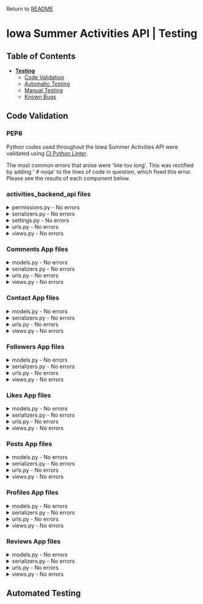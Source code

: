 Return to [README](README.md)

# **Iowa Summer Activities API | Testing**


## Table of Contents

* [**Testing**](<#testing>)
    * [Code Validation](<#code-validation>)
    * [Automatic Testing](<#automatic-testing>)
    * [Manual Testing](<#manual-testing>)
    * [Known Bugs](<#known-bugs>)

## Code Validation 

### PEP8

Python codes used throughout the Iowa Summer Activities API were validated using [CI Python Linter](https://pep8ci.herokuapp.com/). 

The most common errors that arose were 'line too long'. This was rectified by adding '  # noqa' to the lines of code in question, which fixed this error.  Please see the results of each component below.

### activities_backend_api files

<details>
  <summary>permissions.py - No errors</summary> 

![Python Validation](images/testing/permissions.png)
</details>
<details>
  <summary>serializers.py - No errors</summary> 

![Python Validation](images/testing/serializers.png)
</details>
<details>
  <summary>settings.py - No errors</summary> 

![Python Validation](images/testing/settings.png)
</details>
<details>
  <summary>urls.py - No errors</summary> 

![Python Validation](images/testing/urls.png)
</details> 
<details>
  <summary>views.py - No errors</summary> 

![Python Validation](images/testing/views.png)
</details>


### Comments App files

<details>
  <summary>models.py - No errors</summary> 

![Python Validation](images/testing/comments-models.png)
</details>
<details>
  <summary>serializers.py - No errors</summary> 

![Python Validation](images/testing/comments-serializers.png)
</details>
<details>
  <summary>urls.py - No errors</summary> 

![Python Validation](images/testing/comments-urls.png)
</details>
<details>
  <summary>views.py - No errors</summary> 

![Python Validation](images/testing/comments-views.png)
</details> 


### Contact App files

<details>
  <summary>models.py - No errors</summary> 

![Python Validation](images/testing/contact-models.png)
</details>
<details>
  <summary>serializers.py - No errors</summary> 

![Python Validation](images/testing/contact-serializers.png)
</details>
<details>
  <summary>urls.py - No errors</summary> 

![Python Validation](images/testing/contact-urls.png)
</details>
<details>
  <summary>views.py - No errors</summary> 

![Python Validation](images/testing/contact-views.png)
</details> 

### Followers App files

<details>
  <summary>models.py - No errors</summary> 

![Python Validation](images/testing/followers-models.png)
</details>
<details>
  <summary>serializers.py - No errors</summary> 

![Python Validation](images/testing/followers-serializers.png)
</details>
<details>
  <summary>urls.py - No errors</summary> 

![Python Validation](images/testing/followers-urls.png)
</details>
<details>
  <summary>views.py - No errors</summary> 

![Python Validation](images/testing/followers-views.png)
</details> 

### Likes App files

<details>
  <summary>models.py - No errors</summary> 

![Python Validation](images/testing/likes-models.png)
</details>
<details>
  <summary>serializers.py - No errors</summary> 

![Python Validation](images/testing/likes-serializers.png)
</details>
<details>
  <summary>urls.py - No errors</summary> 

![Python Validation](images/testing/likes-urls.png)
</details>
<details>
  <summary>views.py - No errors</summary> 

![Python Validation](images/testing/likes-views.png)
</details> 

### Posts App files

<details>
  <summary>models.py - No errors</summary> 

![Python Validation](images/testing/posts-models.png)
</details>
<details>
  <summary>serializers.py - No errors</summary> 

![Python Validation](images/testing/posts-serializers.png)
</details>
<details>
  <summary>urls.py - No errors</summary> 

![Python Validation](images/testing/posts-urls.png)
</details>
<details>
  <summary>views.py - No errors</summary> 

![Python Validation](images/testing/posts-views.png)
</details>

### Profiles App files

<details>
  <summary>models.py - No errors</summary> 

![Python Validation](images/testing/profiles-models.png)
</details>
<details>
  <summary>serializers.py - No errors</summary> 

![Python Validation](images/testing/profiles-serializers.png)
</details>
<details>
  <summary>urls.py - No errors</summary> 

![Python Validation](images/testing/profiles-urls.png)
</details>
<details>
  <summary>views.py - No errors</summary> 

![Python Validation](images/testing/profiles-views.png)
</details>

### Reviews App files

<details>
  <summary>models.py - No errors</summary> 

![Python Validation](images/testing/reviews-models.png)
</details>
<details>
  <summary>serializers.py - No errors</summary> 

![Python Validation](images/testing/reviews-serializers.png)
</details>
<details>
  <summary>urls.py - No errors</summary> 

![Python Validation](images/testing/reviews-urls.png)
</details>
<details>
  <summary>views.py - No errors</summary> 

![Python Validation](images/testing/reviews-views.png)
</details>

## Automated Testing

<!-- The following automatic tests have been written into the Happening API, in order to cover all the user story scenarios. These are the tests that were created: 

![Automatic Test Summary](images/test-summary.png)

| Status | **Profiles**
|:-------:|:--------|
| &check; | Profile automatically created on user creation
| &check; | Can list profiles
| &check; | Can retrieve profile using valid ID
| &check; | Can't retrieve profile using invalid ID
| &check; | Can update own profile
| &check; | Can't update someone else's profile
| &check; | Can delete own profile
| &check; | Can't delete someone else's profile

| Status | **Events**
|:-------:|:--------|
| &check; | Can list events
| &check; | Logged out user can't create event
| &check; | Logged in user can create event
| &check; | Can retrieve event using valid ID
| &check; | Can't retrieve event using invalid ID
| &check; | Can update own event
| &check; | Can't update someone else's event
| &check; | Can delete own event
| &check; | Can't delete someone else's event

| Status | **Interested**
|:-------:|:--------|
| &check; | Can list interested
| &check; | Logged out user can't create interested
| &check; | Logged in user can create interested
| &check; | Can retrieve interested using valid ID
| &check; | Can't retrieve interested using invalid ID
| &check; | Can delete own interested
| &check; | Can't delete someone else's interested
| &check; | Can't post interested to the same event twice

| Status | **Going**
|:-------:|:--------|
| &check; | Can list going
| &check; | Logged out user can't create going
| &check; | Logged in user can create going
| &check; | Can retrieve going using valid ID
| &check; | Can't retrieve going using invalid ID
| &check; | Can delete own going
| &check; | Can't delete someone else's going
| &check; | Can't post going to the same event twice

| Status | **Comments**
|:-------:|:--------|
| &check; | Can list comments
| &check; | Logged out user can't create comment
| &check; | Logged in user can create comment
| &check; | Can retrieve comment using valid ID
| &check; | Can't retrieve comment using invalid ID
| &check; | Can update own comment
| &check; | Can't update someone else's comment
| &check; | Can delete own comment
| &check; | Can't delete someone else's comment

| Status | **Reviews**
|:-------:|:--------|
| &check; | Can list reviews
| &check; | Logged out user can't create review
| &check; | Logged in user can create review
| &check; | Can retrieve review using valid ID
| &check; | Can't retrieve review using invalid ID
| &check; | Can update own review
| &check; | Can't update someone else's review
| &check; | Can delete own review
| &check; | Can't delete someone else's review
| &check; | Can't review the same event twice

| Status | **Followers**
|:-------:|:--------|
| &check; | Can list followers
| &check; | Logged out user can't follow
| &check; | Logged in user can follow
| &check; | Can retrieve followers using valid ID
| &check; | Can't retrieve followers using invalid ID
| &check; | Can delete follow from my own profile
| &check; | Can't delete someone else's follow
| &check; | Can't follow the same profile twice

| Status | **Contact**
|:-------:|:--------|
| &check; | Can list contacts
| &check; | Logged out user can't create contact
| &cross; | Logged in user can create contact
| &check; | Can retrieve contact using valid ID
| &check; | Can't retrieve contact using invalid ID
| &check; | Can update own contact
| &check; | Can't update someone else's contact
| &check; | Can delete own contact
| &check; | Can't delete someone else's contact

## Manual Testing

As well as the automatic tests which can be found in each app's testing.py file, I carried out the following additional manual tests:

| Status | **Profiles**
|:-------:|:--------|
| &check; | Profile List can be ordered by events_count in ascending order
| &check; | Profile List can be ordered by events_count in descending order
| &check; | Profile List can be ordered by followers_count in ascending order
| &check; | Profile List can be ordered by followers_count in descending order
| &check; | Profile List can be ordered by following_count in ascending order
| &check; | Profile List can be ordered by following_count in descending order
| &check; | Profile List can be ordered by going_count in ascending order
| &check; | Profile List can be ordered by going_count in descending order
| &check; | Profile List can be ordered by owner__following__created_at in ascending order
| &check; | Profile List can be ordered by owner__following__created_at in descending order
| &check; | Profile List can be ordered by owner__followed__created_at in ascending order
| &check; | Profile List can be ordered by owner__followed__created_at in descending order
| &check; | Profile List can be filtered by owner__following__followed__profile
| &check; | Profile List can be filtered by owner__followed__owner__profile

| Status | **Events**
|:-------:|:--------|
| &check; | Event List can be ordered by comments_count in ascending order
| &check; | Event List can be ordered by comments_count in descending order
| &check; | Event List can be ordered by interested_count in ascending order
| &check; | Event List can be ordered by interested_count in descending order
| &check; | Event List can be ordered by going_count in ascending order
| &check; | Event List can be ordered by going_count in descending order
| &check; | Event List can be ordered by review_count in ascending order
| &check; | Event List can be ordered by review_count in descending order
| &check; | Event List can be ordered by average_rating in ascending order
| &check; | Event List can be ordered by average_rating in descending order
| &check; | Event List can be ordered by interested__created_at in ascending order
| &check; | Event List can be ordered by interested__created_at in descending order
| &check; | Event List can be ordered by going__created_at in ascending order
| &check; | Event List can be ordered by going__created_at in descending order
| &check; | Event List can be ordered by event_date in ascending order
| &check; | Event List can be ordered by event_date in descending order
| &check; | Event List can be searched on by owner 'admin'
| &check; | Event List can be searched on by title 'event'
| &check; | Event List can be searched on by tag 'sport'
| &check; | Event List can be searched on by event_date '18'
| &check; | Event List can be searched on by event_date '04' for all April events
| &check; | Event List can be filtered by owner__followed__owner__profile
| &check; | Event List can be filtered by interested__owner__profile
| &check; | Event List can be filtered by going__owner__profile
| &check; | Event List can be filtered by owner__profile
| &check; | Event List can be filtered by category

| Status | **Comments**
|:-------:|:--------|
| &check; | Comment List can be filtered by event

| Status | **Reviews**
|:-------:|:--------|
| &check; | Review List can be filtered by event

| Status | **Contact**
|:-------:|:--------|
| &check; | Logged in user can create a contact message


## Known Bugs

### Resolved

1. In my first project inception mentor meeting, I asked about what kind of field a 'Tags' model field would be, and whether it could just be a standard CharField. My mentor said that keywords should be stored in an array, so after further investigation I installed the Django Taggit Manager package to create an automatic array of words the user inputs into the events form 'tags' field. For some reason, however, despite using the blank=True attribute as per the Taggit docs, the API still requires this field to be filled in in order to sucessfully create a new event. I decided that this was not the end of the world and after a lot of research I left it as a required field. When I came to testing, my events tests were failing since I had changed over to Taggit, and so I had to amend the tests where an event is created to include a tags field as well as the title in order for the tests to pass. 

2. While testing the followers app, the test 'can_view_follower_list' kept failing and I couldn't understand why. I tried using the model field names for owner and followed but this didn't work. I tried using the related field names but this didn't work either. In the end, I realised while trying to replicate the process in the local server, the URL for Profile List was different. It was missing the last '/' so I amended this in the urls.py file and all the tests passed after this. 

3. Setting up the tests for the contact app, I can't seem to create the test correctly for 'logged_out_user_can_create_contact' and 'logged_in_user_can_create_contact'.  I don't seem to be setting up the create object response correctly, and I asked tutor support and they were unable to tell me how to do it correctly. I decided to do manual tests on this app until I could seek further advice, and on beginning the manual testing, I found that my permsisions were not set up correctly, and I could in fact create a contact whilst being logged out, hence why my automatic test was failing. I have now changed the permissions, and the automatic test for 'logged_out_user_cant_create_contact is now passing. 

![Contact Test Fail](images/fail_create_contact_test.png)

Please click [**_here_**](README.md) to return to the Happening API README file. -->